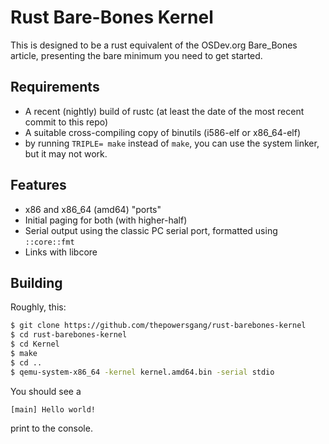 Rust Bare-Bones Kernel
=====

This is designed to be a rust equivalent of the OSDev.org Bare\_Bones article, presenting the bare minimum you need to get started.


Requirements
---
* A recent (nightly) build of rustc (at least the date of the most recent commit to this repo)
* A suitable cross-compiling copy of binutils (i586-elf or x86\_64-elf)
 * by running `TRIPLE= make` instead of `make`, you can use the system linker, but it may not work.


Features
---
* x86 and x86\_64 (amd64) "ports"
* Initial paging for both (with higher-half)
* Serial output using the classic PC serial port, formatted using `::core::fmt`
* Links with libcore

Building
---

Roughly, this:

```bash
$ git clone https://github.com/thepowersgang/rust-barebones-kernel
$ cd rust-barebones-kernel
$ cd Kernel
$ make
$ cd ..
$ qemu-system-x86_64 -kernel kernel.amd64.bin -serial stdio
```

You should see a 

```text
[main] Hello world!
```

print to the console.

